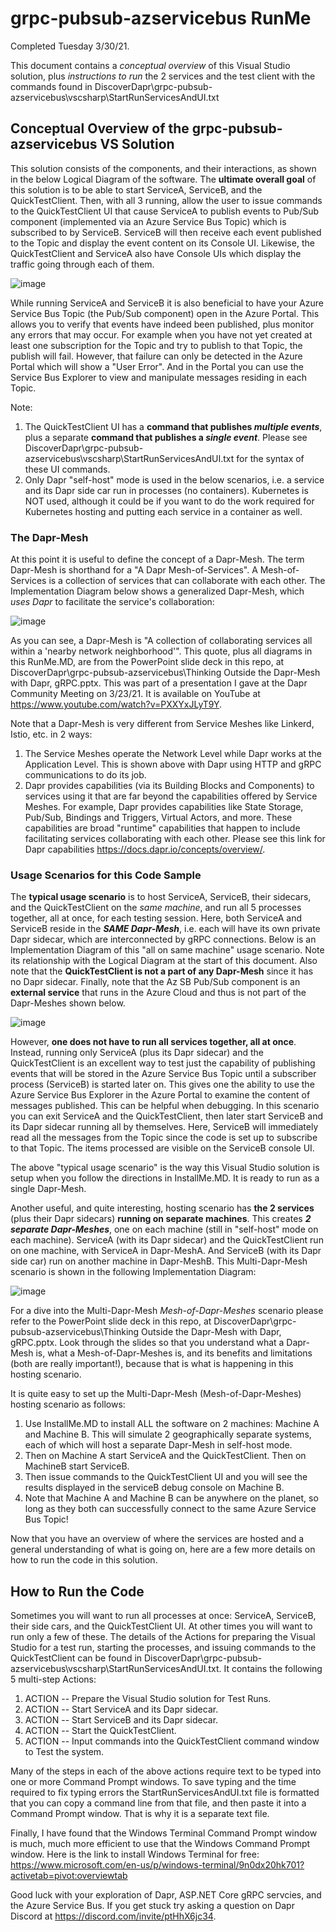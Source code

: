 # grpc-pubsub-azservicebus RunMe
Completed Tuesday 3/30/21.

This document contains a *conceptual overview* of this Visual Studio solution, plus *instructions to run* the 2 services and the test client with the commands found in DiscoverDapr\grpc-pubsub-azservicebus\vscsharp\StartRunServicesAndUI.txt

## Conceptual Overview of the grpc-pubsub-azservicebus VS Solution

This solution consists of the components, and their interactions, as shown in the below Logical Diagram of the software. The **ultimate overall goal** of this solution is to be able to start ServiceA, ServiceB, and the QuickTestClient.  Then, with all 3 running, allow the user to issue commands to the QuickTestClient UI that cause ServiceA to publish events to Pub/Sub component (implemented via an Azure Service Bus Topic) which is subscribed to by ServiceB.  ServiceB will then receive each event published to the Topic and display the event content on its Console UI.  Likewise, the QuickTestClient and ServiceA also have Console UIs which display the traffic going through each of them.  

![image](https://user-images.githubusercontent.com/6517661/112858075-86198d80-907f-11eb-8980-83a456cef69f.png)

While running ServiceA and ServiceB it is also beneficial to have your Azure Service Bus Topic (the Pub/Sub component) open in the Azure Portal.  This allows you to verify that events have indeed been published, plus monitor any errors that may occur.  For example when you have not yet created at least one subscription for the Topic and try to publish to that Topic, the publish will fail.  However, that failure can only be detected in the Azure Portal which will show a "User Error". And in the Portal you can use the Service Bus Explorer to view and manipulate messages residing in each Topic.

Note:
1. The QuickTestClient UI has a **command that publishes *multiple events***, plus a separate **command that publishes a *single event***.  Please see DiscoverDapr\grpc-pubsub-azservicebus\vscsharp\StartRunServicesAndUI.txt for the syntax of these UI commands.
2. Only Dapr "self-host" mode is used in the below scenarios, i.e. a service and its Dapr side car run in processes (no containers).  Kubernetes is NOT used, although it could be if you want to do the work required for Kubernetes hosting and putting each service in a container as well.

### The Dapr-Mesh
At this point it is useful to define the concept of a Dapr-Mesh.  The term Dapr-Mesh is shorthand for a "A Dapr Mesh-of-Services". A Mesh-of-Services is a collection of services that can collaborate with each other.  The Implementation Diagram below shows a generalized Dapr-Mesh, which *uses Dapr* to facilitate the service's collaboration:

![image](https://user-images.githubusercontent.com/6517661/112873279-6a1de800-908f-11eb-8296-42b0b90ab376.png)

As you can see, a Dapr-Mesh is "A collection of collaborating services all within a 'nearby network neighborhood'".  This quote, plus all diagrams in this RunMe.MD, are from the PowerPoint slide deck in this repo, at DiscoverDapr\grpc-pubsub-azservicebus\Thinking Outside the Dapr-Mesh with Dapr, gRPC.pptx.  This was part of a presentation I gave at the Dapr Community Meeting on 3/23/21.  It is available on YouTube at https://www.youtube.com/watch?v=PXXYxJLyT9Y.

Note that a Dapr-Mesh is very different from Service Meshes like Linkerd, Istio, etc. in 2 ways:
1. The Service Meshes operate the Network Level while Dapr works at the Application Level.  This is shown above with Dapr using HTTP and gRPC communications to do its job.
2. Dapr provides capabilities (via its Building Blocks and Components) to services using it that are far beyond the capabilities offered by Service Meshes.  For example, Dapr provides capabilities like State Storage, Pub/Sub, Bindings and Triggers, Virtual Actors, and more.  These capabilities are broad "runtime" capabilities that happen to include facilitating services collaborating with each other.  Please see this link for Dapr capabilities https://docs.dapr.io/concepts/overview/. 

### Usage Scenarios for this Code Sample
The **typical usage scenario** is to host ServiceA, ServiceB, their sidecars, and the QuickTestClient on the *same machine*, and run all 5 processes together, all at once, for each testing session.  Here, both ServiceA and ServiceB reside in the ***SAME Dapr-Mesh***, i.e. each will have its own private Dapr sidecar, which are interconnected by gRPC connections.  Below is an Implementation Diagram of this "all on same machine" usage scenario.  Note its relationship with the Logical Diagram at the start of this document.  Also note that the **QuickTestClient is not a part of any Dapr-Mesh** since it has no Dapr sidecar.  Finally, note that the Az SB Pub/Sub component is an **external service** that runs in the Azure Cloud and thus is not part of the Dapr-Meshes shown below.

![image](https://user-images.githubusercontent.com/6517661/112875080-b9fdae80-9091-11eb-8d1d-a4fba6224e17.png)

However, **one does not have to run all services together, all at once**.  Instead, running only ServiceA (plus its Dapr sidecar) and the QuickTestClient is an excellent way to test just the capability of publishing events that will be stored in the Azure Service Bus Topic until a subscriber process (ServiceB) is started later on.  This gives one the ability to use the Azure Service Bus Explorer in the Azure Portal to examine the content of messages published.  This can be helpful when debugging.  In this scenario you can exit ServiceA and the QuickTestClient, then later start ServiceB and its Dapr sidecar running all by themselves.  Here, ServiceB will immediately read all the messages from the Topic since the code is set up to subscribe to that Topic.  The items processed are visible on the ServiceB console UI.

The above "typical usage scenario" is the way this Visual Studio solution is setup when you follow the directions in InstallMe.MD.  It is ready to run as a single Dapr-Mesh.

Another useful, and quite interesting, hosting scenario has **the 2 services** (plus their Dapr sidecars) **running on separate machines**.  This creates ***2 separate Dapr-Meshes***, one on each machine (still in "self-host" mode on each machine). ServiceA (with its Dapr sidecar) and the QuickTestClient run on one machine, with ServiceA in Dapr-MeshA.  And ServiceB (with its Dapr side car) run on another machine in Dapr-MeshB.  This Multi-Dapr-Mesh scenario is shown in the following Implementation Diagram:

![image](https://user-images.githubusercontent.com/6517661/112878408-e74c5b80-9095-11eb-8f1e-813a701a7d66.png)

For a dive into the Multi-Dapr-Mesh *Mesh-of-Dapr-Meshes* scenario please refer to the PowerPoint slide deck in this repo, at DiscoverDapr\grpc-pubsub-azservicebus\Thinking Outside the Dapr-Mesh with Dapr, gRPC.pptx. Look through the slides so that you understand what a Dapr-Mesh is, what a Mesh-of-Dapr-Meshes is, and its benefits and limitations (both are really important!), because that is what is happening in this hosting scenario.  

It is quite easy to set up the Multi-Dapr-Mesh (Mesh-of-Dapr-Meshes) hosting scenario as follows:
1. Use InstallMe.MD to install ALL the software on 2 machines: Machine A and Machine B. This will simulate 2 geographically separate systems, each of which will host a separate Dapr-Mesh in self-host mode.  
2. Then on Machine A start ServiceA and the QuickTestClient.  Then on MachineB start ServiceB.
3. Then issue commands to the QuickTestClient UI and you will see the results displayed in the serviceB debug console on Machine B.
4. Note that Machine A and Machine B can be anywhere on the planet, so long as they both can successfully connect to the same Azure Service Bus Topic!

Now that you have an overview of where the services are hosted and a general understanding of what is going on, here are a few more details on how to run the code in this solution.

## How to Run the Code

Sometimes you will want to run all processes at once:  ServiceA, ServiceB, their side cars, and the QuickTestClient UI.  At other times you will want to run only a few of these. The details of the Actions for preparing the Visual Studio for a test run, starting the processes, and issuing commands to the QuickTestClient can be found in  DiscoverDapr\grpc-pubsub-azservicebus\vscsharp\StartRunServicesAndUI.txt.  It contains the following 5 multi-step Actions:
1. ACTION -- Prepare the Visual Studio solution for Test Runs.
2. ACTION -- Start ServiceA and its Dapr sidecar.
3. ACTION -- Start ServiceB and its Dapr sidecar.
4. ACTION -- Start the QuickTestClient.
5. ACTION -- Input commands into the QuickTestClient command window to Test the system.

Many of the steps in each of the above actions require text to be typed into one or more Command Prompt windows.  To save typing and the time required to fix typing errors the StartRunServicesAndUI.txt file is formatted that you can copy a command line from that file, and then paste it into a Command Prompt window.  That is why it is a separate text file.

Finally, I have found that the Windows Terminal Command Prompt window is much, much more efficient to use that the Windows Command Prompt window. Here is the link to install Windows Terminal for free: https://www.microsoft.com/en-us/p/windows-terminal/9n0dx20hk701?activetab=pivot:overviewtab

Good luck with your exploration of Dapr, ASP.NET Core gRPC servcies, and the Azure Service Bus.  If you get stuck try asking a question on Dapr Discord at https://discord.com/invite/ptHhX6jc34.
